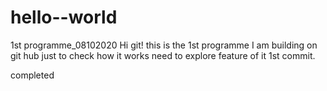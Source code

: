 # hello--world
1st programme_08102020
Hi git!
this is the 1st programme I am building on git hub
just to check how it works
need to explore feature of it
1st commit.

completed
